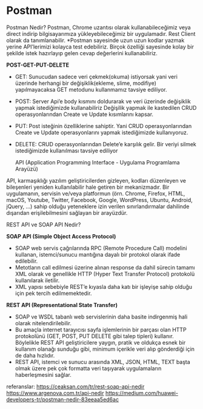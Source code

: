 # Postman

  Postman Nedir?
Postman, Chrome uzantısı olarak kullanabileceğimiz veya direct indirip bilgisayarımıza yükleyebileceğimiz bir uygulamadır. Rest Client olarak da tanımlanabilir.
*Postman sayesinde uzun uzun kodlar yazmak yerine API’lerimizi kolayca test edebiliriz. Birçok özelliği sayesinde kolay bir şekilde istek hazırlayıp gelen cevap değerlerini kullanabiliriz.

**POST-GET-PUT-DELETE**
* GET: Sunucudan sadece veri çekmek(okuma) istiyorsak yani veri üzerinde herhangi bir değişiklik(ekleme, slime, modifiye) yapılmayacaksa GET metodunu kullanmamız tavsiye ediliyor.
* POST: Server Api’e body kısmını doldurarak ve veri üzerinde değişiklik yapmak istediğimizde kullanabiliriz
Değişilik yapmak ile kastedilen CRUD operasyonlarından Create ve Update kısımlarını kapsar.
* PUT: Post isteğinin özelliklerine sahiptir. Yani CRUD operasyonlarından Create ve Update operasyonlarını yapmak istediğimizde kullanıyoruz.
* DELETE: CRUD operasyonlarından Delete’e karşılık gelir. Bir veriyi silmek istediğimizde kullanılması tavsiye ediliyor
  
  
  
  API (Application Programming Interface - Uygulama Programlama Arayüzü)
   
API, karmaşıklığı yazılım geliştiricilerden gizleyen, kodları düzenleyen ve bileşenleri yeniden kullanılabilir hale getiren bir mekanizmadır.
Bir uygulamanın, servisin ve/veya platformun (örn. Chrome, Firefox, HTML, macOS, Youtube, Twitter, Facebook, Google, WordPress, Ubuntu, Android, jQuery, ...) sahip olduğu yeteneklere izin verilen sınırlandırmalar dahilinde dışarıdan erişilebilmesini sağlayan bir arayüzdür.

   REST API ve SOAP API Nedir?
   
**SOAP API (Simple Object Access Protocol)**
* SOAP web servis çağrılarında RPC (Remote Procedure Call) modelini kullanan, istemci/sunucu mantığına dayalı bir protokol olarak ifade edilebilir. 
* Metotların call edilmesi üzerine alınan response da dahil sürecin tamamı XML olarak ve genellikle HTTP (Hyper Text Transfer Protocol) protokolü kullanılarak iletilir. 
* XML yapısı sebebiyle REST’e kıyasla daha katı bir işleyişe sahip olduğu için pek tercih edilmemektedir. 

**REST API (Representational State Transfer)**
* SOAP ve WSDL tabanlı web servislerinin daha basite indirgenmiş hali olarak nitelendirilebilir. 
* Bu amaçla internet tarayıcısı sayfa işlemlerinin bir parçası olan HTTP protokolünü (GET, POST, PUT DELETE gibi talep tipleri) kullanır. Böylelikle REST API geliştiricilere yaygın, pratik ve oldukça esnek bir kullanım olanağı sunduğu gibi, minimum içerikle veri alıp gönderdiği için de daha hızlıdır. 
* REST API, istemci ve sunucu arasında XML, JSON, HTML, TEXT başta olmak üzere pek çok formatta veri taşıyarak uygulamaların haberleşmesini sağlar.

referanslar:
https://ceaksan.com/tr/rest-soap-api-nedir
https://www.argenova.com.tr/api-nedir
https://medium.com/huawei-developers-tr/postman-nedir-83eeaa5ed6ac
